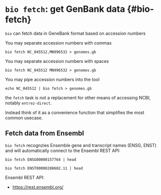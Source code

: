 # `bio fetch`: get GenBank data {#bio-fetch}

`bio` can fetch data in GeneBank format based on accession numbers

You may separate accession numbers with commas

    bio fetch NC_045512,MN996532 > genomes.gb

You may separate accession numbers with spaces

    bio fetch NC_045512 MN996532 > genomes.gb

You may pipe accession numbers into the tool

    echo NC_045512 | bio fetch > genomes.gb

the `fetch` task is not a replacement for other means of accessing NCBI, notably `entrez-direct`.

Instead think of it as a convenience function that simplifies the most common usecase.


## Fetch data from Ensembl

`bio fetch` recognzies Ensemble gene and transcript names (ENSG, ENST) and will automatically connect to the Ensembl REST API:

    bio fetch ENSG00000157764 | head

    bio fetch ENST00000288602.11 | head


Ensembl REST API:

* https://rest.ensembl.org/
